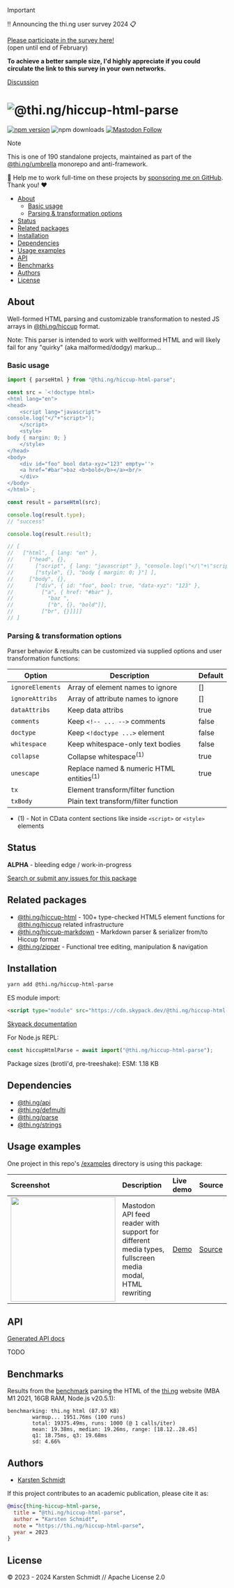 <!-- This file is generated - DO NOT EDIT! -->
<!-- Please see: https://github.com/thi-ng/umbrella/blob/develop/CONTRIBUTING.md#changes-to-readme-files -->
> [!IMPORTANT]
> ‼️ Announcing the thi.ng user survey 2024 📋
>
> [Please participate in the survey here!](https://forms.gle/XacbSDEmQMPZg8197)\
> (open until end of February)
>
> **To achieve a better sample size, I'd highly appreciate if you could
> circulate the link to this survey in your own networks.**
>
> [Discussion](https://github.com/thi-ng/umbrella/discussions/447)

# ![@thi.ng/hiccup-html-parse](https://media.thi.ng/umbrella/banners-20230807/thing-hiccup-html-parse.svg?5dca863b)

[![npm version](https://img.shields.io/npm/v/@thi.ng/hiccup-html-parse.svg)](https://www.npmjs.com/package/@thi.ng/hiccup-html-parse)
![npm downloads](https://img.shields.io/npm/dm/@thi.ng/hiccup-html-parse.svg)
[![Mastodon Follow](https://img.shields.io/mastodon/follow/109331703950160316?domain=https%3A%2F%2Fmastodon.thi.ng&style=social)](https://mastodon.thi.ng/@toxi)

> [!NOTE]
> This is one of 190 standalone projects, maintained as part
> of the [@thi.ng/umbrella](https://github.com/thi-ng/umbrella/) monorepo
> and anti-framework.
>
> 🚀 Help me to work full-time on these projects by [sponsoring me on
> GitHub](https://github.com/sponsors/postspectacular). Thank you! ❤️

- [About](#about)
  - [Basic usage](#basic-usage)
  - [Parsing & transformation options](#parsing--transformation-options)
- [Status](#status)
- [Related packages](#related-packages)
- [Installation](#installation)
- [Dependencies](#dependencies)
- [Usage examples](#usage-examples)
- [API](#api)
- [Benchmarks](#benchmarks)
- [Authors](#authors)
- [License](#license)

## About

Well-formed HTML parsing and customizable transformation to nested JS arrays in [@thi.ng/hiccup](https://github.com/thi-ng/umbrella/tree/develop/packages/hiccup) format.

Note: This parser is intended to work with wellformed HTML and will likely fail
for any "quirky" (aka malformed/dodgy) markup...

### Basic usage

```ts tangle:export/readme.ts
import { parseHtml } from "@thi.ng/hiccup-html-parse";

const src = `<!doctype html>
<html lang="en">
<head>
    <script lang="javascript">
console.log("</"+"script>");
    </script>
    <style>
body { margin: 0; }
    </style>
</head>
<body>
    <div id="foo" bool data-xyz="123" empty=''>
    <a href="#bar">baz <b>bold</b></a><br/>
    </div>
</body>
</html>`;

const result = parseHtml(src);

console.log(result.type);
// "success"

console.log(result.result);

// [
//   ["html", { lang: "en" },
//     ["head", {},
//       ["script", { lang: "javascript" }, "console.log(\"</\"+\"script>\");" ],
//       ["style", {}, "body { margin: 0; }"] ],
//     ["body", {},
//       ["div", { id: "foo", bool: true, "data-xyz": "123" },
//         ["a", { href: "#bar" },
//           "baz ",
//           ["b", {}, "bold"]],
//         ["br", {}]]]]
// ]
```

### Parsing & transformation options

Parser behavior & results can be customized via supplied options and user
transformation functions:

| Option           | Description                                         | Default |
|------------------|-----------------------------------------------------|---------|
| `ignoreElements` | Array of element names to ignore                    | []      |
| `ignoreAttribs`  | Array of attribute names to ignore                  | []      |
| `dataAttribs`    | Keep data attribs                                   | true    |
| `comments`       | Keep `<!-- ... -->` comments                        | false   |
| `doctype`        | Keep `<!doctype ...>` element                       | false   |
| `whitespace`     | Keep whitespace-only text bodies                    | false   |
| `collapse`       | Collapse whitespace<sup>(1)</sup>                   | true    |
| `unescape`       | Replace named & numeric HTML entities<sup>(1)</sup> | true    |
| `tx`             | Element transform/filter function                   |         |
| `txBody`         | Plain text transform/filter function                |         |

- (1) - Not in CData content sections like inside `<script>` or `<style>` elements

## Status

**ALPHA** - bleeding edge / work-in-progress

[Search or submit any issues for this package](https://github.com/thi-ng/umbrella/issues?q=%5Bhiccup-html-parse%5D+in%3Atitle)

## Related packages

- [@thi.ng/hiccup-html](https://github.com/thi-ng/umbrella/tree/develop/packages/hiccup-html) - 100+ type-checked HTML5 element functions for [@thi.ng/hiccup](https://github.com/thi-ng/umbrella/tree/develop/packages/hiccup) related infrastructure
- [@thi.ng/hiccup-markdown](https://github.com/thi-ng/umbrella/tree/develop/packages/hiccup-markdown) - Markdown parser & serializer from/to Hiccup format
- [@thi.ng/zipper](https://github.com/thi-ng/umbrella/tree/develop/packages/zipper) - Functional tree editing, manipulation & navigation

## Installation

```bash
yarn add @thi.ng/hiccup-html-parse
```

ES module import:

```html
<script type="module" src="https://cdn.skypack.dev/@thi.ng/hiccup-html-parse"></script>
```

[Skypack documentation](https://docs.skypack.dev/)

For Node.js REPL:

```js
const hiccupHtmlParse = await import("@thi.ng/hiccup-html-parse");
```

Package sizes (brotli'd, pre-treeshake): ESM: 1.18 KB

## Dependencies

- [@thi.ng/api](https://github.com/thi-ng/umbrella/tree/develop/packages/api)
- [@thi.ng/defmulti](https://github.com/thi-ng/umbrella/tree/develop/packages/defmulti)
- [@thi.ng/parse](https://github.com/thi-ng/umbrella/tree/develop/packages/parse)
- [@thi.ng/strings](https://github.com/thi-ng/umbrella/tree/develop/packages/strings)

## Usage examples

One project in this repo's
[/examples](https://github.com/thi-ng/umbrella/tree/develop/examples)
directory is using this package:

| Screenshot                                                                                                           | Description                                                                                             | Live demo                                           | Source                                                                           |
|:---------------------------------------------------------------------------------------------------------------------|:--------------------------------------------------------------------------------------------------------|:----------------------------------------------------|:---------------------------------------------------------------------------------|
| <img src="https://raw.githubusercontent.com/thi-ng/umbrella/develop/assets/examples/mastodon-feed.jpg" width="240"/> | Mastodon API feed reader with support for different media types, fullscreen media modal, HTML rewriting | [Demo](https://demo.thi.ng/umbrella/mastodon-feed/) | [Source](https://github.com/thi-ng/umbrella/tree/develop/examples/mastodon-feed) |

## API

[Generated API docs](https://docs.thi.ng/umbrella/hiccup-html-parse/)

TODO

## Benchmarks

Results from the
[benchmark](https://github.com/thi-ng/umbrella/blob/develop/packages/hiccup-html-parse/bench/index.ts)
parsing the HTML of the [thi.ng](https://thi.ng) website (MBA M1 2021, 16GB RAM,
Node.js v20.5.1):

```text
benchmarking: thi.ng html (87.97 KB)
        warmup... 1951.76ms (100 runs)
        total: 19375.49ms, runs: 1000 (@ 1 calls/iter)
        mean: 19.38ms, median: 19.26ms, range: [18.12..28.45]
        q1: 18.75ms, q3: 19.68ms
        sd: 4.66%
```

## Authors

- [Karsten Schmidt](https://thi.ng)

If this project contributes to an academic publication, please cite it as:

```bibtex
@misc{thing-hiccup-html-parse,
  title = "@thi.ng/hiccup-html-parse",
  author = "Karsten Schmidt",
  note = "https://thi.ng/hiccup-html-parse",
  year = 2023
}
```

## License

&copy; 2023 - 2024 Karsten Schmidt // Apache License 2.0
